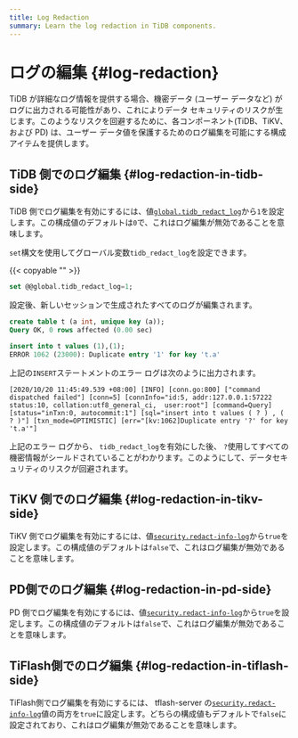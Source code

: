```yaml
---
title: Log Redaction
summary: Learn the log redaction in TiDB components.
---
```


# ログの編集 {#log-redaction}

TiDB が詳細なログ情報を提供する場合、機密データ (ユーザー データなど) がログに出力される可能性があり、これによりデータ セキュリティのリスクが生じます。このようなリスクを回避するために、各コンポーネント(TiDB、TiKV、および PD) は、ユーザー データ値を保護するためのログ編集を可能にする構成アイテムを提供します。

## TiDB 側でのログ編集 {#log-redaction-in-tidb-side}

TiDB 側でログ編集を有効にするには、値[`global.tidb_redact_log`](/system-variables.md#tidb_redact_log)から`1`を設定します。この構成値のデフォルトは`0`で、これはログ編集が無効であることを意味します。

`set`構文を使用してグローバル変数`tidb_redact_log`を設定できます。

{{< copyable "" >}}

```sql
set @@global.tidb_redact_log=1;
```

設定後、新しいセッションで生成されたすべてのログが編集されます。

```sql
create table t (a int, unique key (a));
Query OK, 0 rows affected (0.00 sec)

insert into t values (1),(1);
ERROR 1062 (23000): Duplicate entry '1' for key 't.a'
```

上記の`INSERT`ステートメントのエラー ログは次のように出力されます。

```
[2020/10/20 11:45:49.539 +08:00] [INFO] [conn.go:800] ["command dispatched failed"] [conn=5] [connInfo="id:5, addr:127.0.0.1:57222 status:10, collation:utf8_general_ci,  user:root"] [command=Query] [status="inTxn:0, autocommit:1"] [sql="insert into t values ( ? ) , ( ? )"] [txn_mode=OPTIMISTIC] [err="[kv:1062]Duplicate entry '?' for key 't.a'"]
```

上記のエラー ログから、 `tidb_redact_log`を有効にした後、 `?`使用してすべての機密情報がシールドされていることがわかります。このようにして、データセキュリティのリスクが回避されます。

## TiKV 側でのログ編集 {#log-redaction-in-tikv-side}

TiKV 側でログ編集を有効にするには、値[`security.redact-info-log`](/tikv-configuration-file.md#redact-info-log-new-in-v408)から`true`を設定します。この構成値のデフォルトは`false`で、これはログ編集が無効であることを意味します。

## PD側でのログ編集 {#log-redaction-in-pd-side}

PD 側でログ編集を有効にするには、値[`security.redact-info-log`](/pd-configuration-file.md#redact-info-log-new-in-v50)から`true`を設定します。この構成値のデフォルトは`false`で、これはログ編集が無効であることを意味します。

## TiFlash側でのログ編集 {#log-redaction-in-tiflash-side}

TiFlash側でログ編集を有効にするには、 tflash-server の[`security.redact-info-log`](/tiflash/tiflash-configuration.md#configure-the-tiflash-learnertoml-file)値の両方を`true`に設定します。どちらの構成値もデフォルトで`false`に設定されており、これはログ編集が無効であることを意味します。
